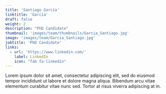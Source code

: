 ```yaml
---
title: 'Santiago García'
linktitle: 'García'
draft: false
weight: 2
description: "PhD Candidate"
thumbnail: 'images/team/thumbnails/Garcia_Santiago.jpg'
image: 'images/team/Garcia_Santiago.jpg'
jobtitle: 'PhD Candidate'
links:
  - url: 'https://www.linkedin.com/'
    label: LinkedIn
    icon: "fab fa-linkedin"
---
```


Lorem ipsum dolor sit amet, consectetur adipiscing elit, sed do eiusmod tempor incididunt ut labore et dolore magna aliqua. Bibendum arcu vitae elementum curabitur vitae nunc sed. Tortor at risus viverra adipiscing at in.

